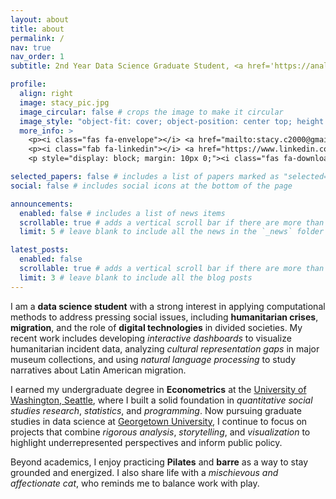 ```yaml
---
layout: about
title: about
permalink: /
nav: true
nav_order: 1
subtitle: 2nd Year Data Science Graduate Student, <a href='https://analytics.georgetown.edu/' target='_blank'>Georgetown University</a>

profile:
  align: right
  image: stacy_pic.jpg
  image_circular: false # crops the image to make it circular
  image_style: "object-fit: cover; object-position: center top; height: 300px; width: 250px;"
  more_info: >
    <p><i class="fas fa-envelope"></i> <a href="mailto:stacy.c2000@gmail.com">stacy.c2000@gmail.com</a></p>
    <p><i class="fab fa-linkedin"></i> <a href="https://www.linkedin.com/in/staccjch97/" target="_blank">LinkedIn</a></p>
    <p style="display: block; margin: 10px 0;"><i class="fas fa-download"></i> <a href="/al-folio/assets/pdf/JianChe_2025_Resume.pdf" target="_blank" class="btn btn-primary btn-sm">Download CV</a></p>

selected_papers: false # includes a list of papers marked as "selected={true}"
social: false # includes social icons at the bottom of the page

announcements:
  enabled: false # includes a list of news items
  scrollable: true # adds a vertical scroll bar if there are more than 3 news items
  limit: 5 # leave blank to include all the news in the `_news` folder

latest_posts:
  enabled: false
  scrollable: true # adds a vertical scroll bar if there are more than 3 new posts items
  limit: 3 # leave blank to include all the blog posts
---
```


I am a **data science student** with a strong interest in applying computational methods to address pressing social issues, including **humanitarian crises**, **migration**, and the role of **digital technologies** in divided societies. My recent work includes developing *interactive dashboards* to visualize humanitarian incident data, analyzing *cultural representation gaps* in major museum collections, and using *natural language processing* to study narratives about Latin American migration.

I earned my undergraduate degree in **Econometrics** at the [University of Washington, Seattle](https://www.washington.edu/), where I built a solid foundation in *quantitative social studies research*, *statistics*, and *programming*. Now pursuing graduate studies in data science at [Georgetown University](https://analytics.georgetown.edu/), I continue to focus on projects that combine *rigorous analysis*, *storytelling*, and *visualization* to highlight underrepresented perspectives and inform public policy.

Beyond academics, I enjoy practicing **Pilates** and **barre** as a way to stay grounded and energized. I also share life with a *mischievous and affectionate cat*, who reminds me to balance work with play.
